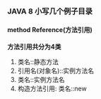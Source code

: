 ### JAVA 8 小写几个例子目录

#### method Reference(方法引用)
**方法引用共分为4类** 

1. 类名::静态方法
2. 引用名(对象名)::实例方法名
3. 类名::实例方法名
4. 构造方法引用: 类名::new